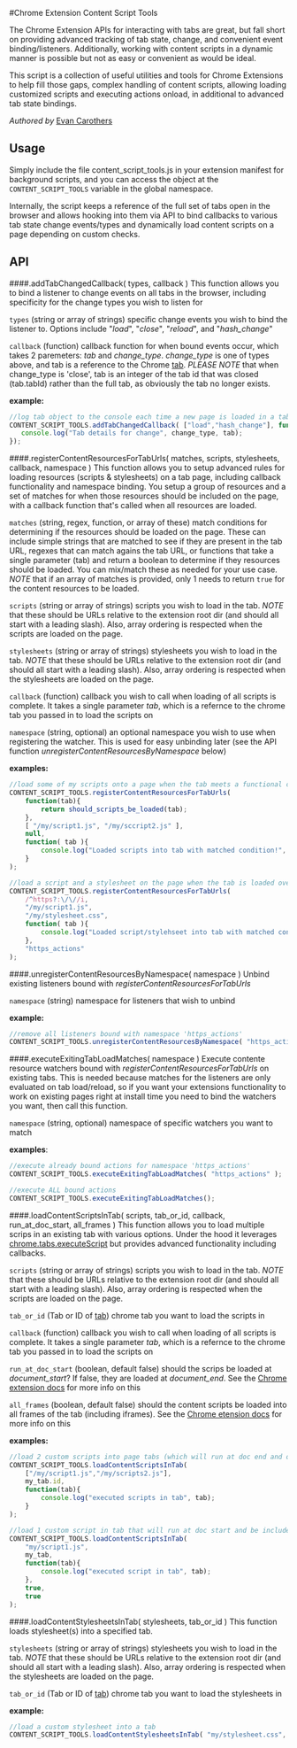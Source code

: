 #Chrome Extension Content Script Tools

The Chrome Extension APIs for interacting with tabs are great, but fall short on providing advanced tracking of tab state, change, and convenient event binding/listeners. Additionally, working with content scripts in a dynamic manner is possible but not as easy or convenient as would be ideal.

This script is a collection of useful utilities and tools for Chrome Extensions to help fill those gaps, complex handling of content scripts, allowing loading customized scripts and executing actions onload, in additional to advanced tab state bindings.

*Authored by* [Evan Carothers](https://github.com/ecaroth)

Usage
------

Simply include the file content_script_tools.js in your extension manifest for background scripts, and you can access the object at the `CONTENT_SCRIPT_TOOLS` variable in the global namespace.

Internally, the script keeps a reference of the full set of tabs open in the browser and allows hooking into them via API to bind callbacks to various tab state change events/types and dynamically load content scripts on a page depending on custom checks.

API
------

####.addTabChangedCallback( types, callback )
This function allows you to bind a listener to change events on all tabs in the browser, including specificity for the change types you wish to listen for

`types` (string or array of strings) specific change events you wish to bind the listener to. Options include "_load_", "_close_", "_reload_", and "_hash_change_"

`callback` (function) callback function for when bound events occur, which takes 2 paremeters: _tab_ and _change_type_. _change_type_ is one of types above, and tab is a reference to the Chrome [tab](https://developer.chrome.com/extensions/tabs#type-Tab). _PLEASE NOTE_ that when change_type is 'close', tab is an integer of the tab id that was closed (tab.tabId) rather than the full tab, as obviously the tab no longer exists.

__example:__
```javascript
//log tab object to the console each time a new page is loaded in a tab, or the hash changes
CONTENT_SCRIPT_TOOLS.addTabChangedCallback( ["load","hash_change"], function( tab, change_type ){
   console.log("Tab details for change", change_type, tab); 
});
```


####.registerContentResourcesForTabUrls( matches, scripts, stylesheets, callback, namespace )
This function allows you to setup advanced rules for loading resources (scripts & stylesheets) on a tab page, including callback functionality and namespace binding. You setup a group of resources and a set of matches for when those resources should be included on the page, with a callback function that's called when all resources are loaded.

`matches` (string, regex, function, or array of these) match conditions for determining if the resources should be loaded on the page. These can include simple strings that are matched to see if they are present in the tab URL, regexes that can match agains the tab URL, or functions that take a single parameter (tab) and return a boolean to determine if they resources should be loaded. You can mix/match these as needed for your use case. _NOTE_ that if an array of matches is provided, only 1 needs to return `true` for the content resources to be loaded.

`scripts` (string or array of strings) scripts you wish to load in the tab. _NOTE_ that these should be URLs relative to the extension root dir (and should all start with a leading slash). Also, array ordering is respected when the scripts are loaded on the page.

`stylesheets` (string or array of strings) stylesheets you wish to load in the tab. _NOTE_ that these should be URLs relative to the extension root dir (and should all start with a leading slash). Also, array ordering is respected when the stylesheets are loaded on the page.

`callback` (function) callback you wish to call when loading of all scripts is complete. It takes a single parameter _tab_, which is a refernce to the chrome tab you passed in to load the scripts on

`namespace` (string, optional) an optional namespace you wish to use when registering the watcher. This is used for easy unbinding later (see the API function _unregisterContentResourcesByNamespace_ below)

__examples:__
```javascript
//load some of my scripts onto a page when the tab meets a functional condition
CONTENT_SCRIPT_TOOLS.registerContentResourcesForTabUrls(
    function(tab){
        return should_scripts_be_loaded(tab);
    },
    [ "/my/script1.js", "/my/sccript2.js" ],
    null,
    function( tab ){
        console.log("Loaded scripts into tab with matched condition!", tab);
    }
);

//load a script and a stylesheet on the page when the tab is loaded over https, to namsespace 'https_actions'
CONTENT_SCRIPT_TOOLS.registerContentResourcesForTabUrls(
    /^https?:\/\//i,
    "/my/script1.js",
    "/my/stylesheet.css",
    function( tab ){
        console.log("Loaded script/stylehseet into tab with matched condition!", tab);
    },
    "https_actions"
);
```

####.unregisterContentResourcesByNamespace( namespace )
Unbind existing listeners bound with _registerContentResourcesForTabUrls_

`namespace` (string) namespace for listeners that wish to unbind

__example:__
```javascript
//remove all listeners bound with namespace 'https_actions'
CONTENT_SCRIPT_TOOLS.unregisterContentResourcesByNamespace( "https_actions" );
```

####.executeExitingTabLoadMatches( namespace )
Execute contente resource watchers bound with _registerContentResourcesForTabUrls_ on existing tabs. This is needed because matches for the listeners are only evaluated on tab load/reload, so if you want your extensions functionality to work on existing pages right at install time you need to bind the watchers you want, then call this function.

`namespace` (string, optional) namespace of specific watchers you want to match 

__examples__:
```javascript
//execute already bound actions for namespace 'https_actions'
CONTENT_SCRIPT_TOOLS.executeExitingTabLoadMatches( "https_actions" );

//execute ALL bound actions
CONTENT_SCRIPT_TOOLS.executeExitingTabLoadMatches();
```

####.loadContentScriptsInTab( scripts, tab_or_id, callback, run_at_doc_start, all_frames )
This function allows you to load multiple scrips in an existing tab with various options. Under the hood it leverages [chrome.tabs.executeScript](https://developer.chrome.com/extensions/tabs#method-executeScript) but provides advanced functionality including callbacks.

`scripts` (string or array of strings) scripts you wish to load in the tab. _NOTE_ that these should be URLs relative to the extension root dir (and should all start with a leading slash). Also, array ordering is respected when the scripts are loaded on the page.

`tab_or_id` (Tab or ID of [tab](https://developer.chrome.com/extensions/tabs#type-Tab)) chrome tab you want to load the scripts in

`callback` (function) callback you wish to call when loading of all scripts is complete. It takes a single parameter _tab_, which is a refernce to the chrome tab you passed in to load the scripts on

`run_at_doc_start` (boolean, default false) should the scrips be loaded at _document_start_? If false, they are loaded at _document_end_. See the [Chrome extension docs](https://developer.chrome.com/extensions/tabs#property-details-runAt) for more info on this

`all_frames` (boolean, default false) should the content scripts be loaded into all frames of the tab (including iframes). See the [Chrome etension docs](https://developer.chrome.com/extensions/tabs#property-details-allFrames) for more info on this

__examples:__
```javascript
//load 2 custom scripts into page tabs (which will run at doc end and only in parent frame)
CONTENT_SCRIPT_TOOLS.loadContentScriptsInTab(
    ["/my/script1.js","/my/scripts2.js"],
    my_tab.id,
    function(tab){
        console.log("executed scripts in tab", tab);
    }
);

//load 1 custom script in tab that will run at doc start and be included in ALL frames of the tab
CONTENT_SCRIPT_TOOLS.loadContentScriptsInTab(
    "my/script1.js",
    my_tab,
    function(tab){
        console.log("executed script in tab", tab);
    },
    true,
    true
);
```

####.loadContentStylesheetsInTab( stylesheets, tab_or_id )
This function loads stylesheet(s) into a specified tab.

`stylesheets` (string or array of strings) stylesheets you wish to load in the tab. _NOTE_ that these should be URLs relative to the extension root dir (and should all start with a leading slash). Also, array ordering is respected when the stylesheets are loaded on the page.

`tab_or_id` (Tab or ID of [tab](https://developer.chrome.com/extensions/tabs#type-Tab)) chrome tab you want to load the stylesheets in

__example:__
```javascript
//load a custom stylesheet into a tab
CONTENT_SCRIPT_TOOLS.loadContentStylesheetsInTab( "my/stylesheet.css", my_tab.id );
```